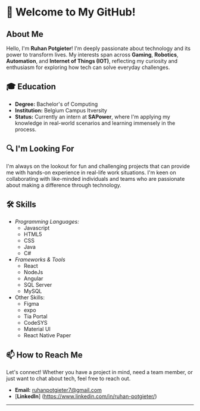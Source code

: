 # 👋 Welcome to My GitHub!

## About Me

Hello, I'm **Ruhan Potgieter**! I'm deeply passionate about technology and its power to transform lives. My interests span across **Gaming**, **Robotics**, **Automation**, and **Internet of Things (IOT)**, reflecting my curiosity and enthusiasm for exploring how tech can solve everyday challenges.

## 🎓 Education

- **Degree:** Bachelor's of Computing
- **Institution:** Belgium Campus Itversity
- **Status:** Currently an intern at **SAPower**, where I'm applying my knowledge in real-world scenarios and learning immensely in the process.

## 🔍 I'm Looking For

I'm always on the lookout for fun and challenging projects that can provide me with hands-on experience in real-life work situations. I'm keen on collaborating with like-minded individuals and teams who are passionate about making a difference through technology.

## 🛠 Skills

<!-- (Here, you can list your technical skills, programming languages, frameworks, tools, etc., that you're comfortable with. This helps others understand your capabilities and areas of expertise.)-->

- _Programming Languages:_
  * Javascript
  * HTML5
  * CSS
  * Java
  * C#
- _Frameworks & Tools_
  * React
  * NodeJs
  * Angular
  * SQL Server
  * MySQL
- Other Skills:
  * Figma
  * expo
  * Tia Portal
  * CodeSYS
  * Material UI
  * React Native Paper

## 📫 How to Reach Me

Let's connect! Whether you have a project in mind, need a team member, or just want to chat about tech, feel free to reach out.

- **Email:** ruhanpotgieter7@gmail.com
- [**LinkedIn**] (https://www.linkedin.com/in/ruhan-potgieter/)


---

<!---
RuhanPotgieter/RuhanPotgieter is a ✨ special ✨ repository because its `README.md` (this file) appears on your GitHub profile.
You can click the Preview link to take a look at your changes.
--->
